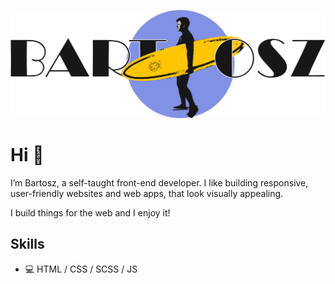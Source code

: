 
<!-- - 👀 I’m interested in ...
- 🌱 I’m currently learning ...
- 💞️ I’m looking to collaborate on ...
- 📫 How to reach me ... -->

![I am GitHub Readme Generator's creator](https://github.com/dejotb/dejotb/blob/main/logo%20github.png)

# Hi 👋

I’m Bartosz, a self-taught front-end developer. I like building responsive, user-friendly websites and web apps, that look visually appealing.

I build things for the web and I enjoy it!



## Skills

- 💻 HTML / CSS / SCSS / JS

<!---
dejotb/dejotb is a ✨ special ✨ repository because its `README.md` (this file) appears on your GitHub profile.
You can click the Preview link to take a look at your changes.
--->


